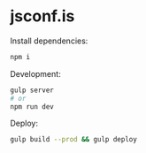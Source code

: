 # jsconf.is

Install dependencies:

```sh
npm i
```

Development:

```sh
gulp server
# or
npm run dev
```

Deploy:

```sh
gulp build --prod && gulp deploy
```
